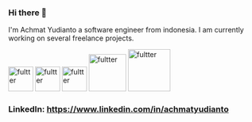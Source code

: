 ### Hi there 👋

<!--
**achmatyudianto/achmatyudianto** is a ✨ _special_ ✨ repository because its `README.md` (this file) appears on your GitHub profile.

Here are some ideas to get you started:

- 🔭 I’m currently working on ...
- 🌱 I’m currently learning ...
- 👯 I’m looking to collaborate on ...
- 🤔 I’m looking for help with ...
- 💬 Ask me about ...
- 📫 How to reach me: ...
- 😄 Pronouns: ...
- ⚡ Fun fact: ...
-->

I'm Achmat Yudianto a software engineer from indonesia. I am currently working on several freelance projects.

<img alt="fultter" src="https://user-images.githubusercontent.com/30197099/100403778-6010bc00-3092-11eb-8bff-56b84f2d7e39.jpg" width="50">   <img alt="fultter" src="https://user-images.githubusercontent.com/30197099/100403680-1cb64d80-3092-11eb-83ba-cb940c6bb0f2.png" width="50">   <img alt="fultter" src="https://user-images.githubusercontent.com/30197099/100403769-59824480-3092-11eb-89e4-e69d10093e21.png" width="50">   <img alt="fultter" src="https://user-images.githubusercontent.com/30197099/100403773-5be49e80-3092-11eb-8e11-286e37fa88ec.png" width="75">   <img alt="fultter" src="https://user-images.githubusercontent.com/30197099/100403774-5dae6200-3092-11eb-9aad-99c965bcb8ad.jpeg" width="85">

### LinkedIn: https://www.linkedin.com/in/achmatyudianto
